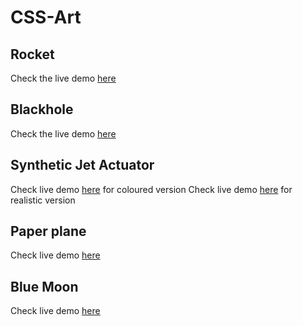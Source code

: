 # CSS-Art

## Rocket
Check the live demo [here](https://codepen.io/King-of-the-Hills/pen/zYbGjRr)

## Blackhole
Check the live demo [here](https://codepen.io/King-of-the-Hills/pen/BabKJMm)

## Synthetic Jet Actuator
Check live demo [here](https://codepen.io/King-of-the-Hills/pen/poYbXjz) for coloured version
Check live demo [here](https://codepen.io/King-of-the-Hills/pen/LYaRJyg) for realistic version

## Paper plane
Check live demo [here](https://codepen.io/King-of-the-Hills/pen/gOEmeMg)

## Blue Moon
Check live demo [here](https://codepen.io/King-of-the-Hills/pen/XWGerYj)
